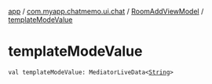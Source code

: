 [app](../../index.md) / [com.myapp.chatmemo.ui.chat](../index.md) / [RoomAddViewModel](index.md) / [templateModeValue](./template-mode-value.md)

# templateModeValue

`val templateModeValue: MediatorLiveData<`[`String`](https://kotlinlang.org/api/latest/jvm/stdlib/kotlin/-string/index.html)`>`